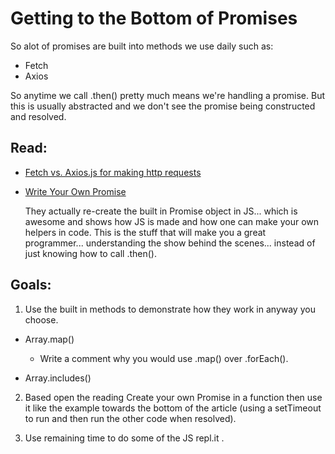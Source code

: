 # Getting to the Bottom of Promises

So alot of promises are built into methods we use daily such as:

- Fetch
- Axios

So anytime we call .then() pretty much means we're handling a promise. But this is usually abstracted and we don't see the promise being constructed and resolved.

## Read:

- [Fetch vs. Axios.js for making http requests](https://medium.com/@thejasonfile/fetch-vs-axios-js-for-making-http-requests-2b261cdd3af5)
- [Write Your Own Promise](http://thecodebarbarian.com/write-your-own-node-js-promise-library-from-scratch.html)

  They actually re-create the built in Promise object in JS... which is awesome and shows how JS is made and how one can make your own helpers in code. This is the stuff that will make you a great programmer... understanding the show behind the scenes... instead of just knowing how to call .then().

## Goals:

1. Use the built in methods to demonstrate how they work in anyway you choose.

- Array.map()

  - Write a comment why you would use .map() over .forEach().

- Array.includes()

2. Based open the reading Create your own Promise in a function then use it like the example towards the bottom of the article (using a setTimeout to run and then run the other code when resolved).

3. Use remaining time to do some of the JS repl.it .
